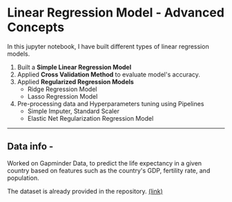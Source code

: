 # Linear Regression Model - Advanced Concepts

In this jupyter notebook, I have built different types of linear regression models.

1. Built a **Simple Linear Regression Model**
2. Applied **Cross Validation Method** to evaluate model's accuracy.
3. Applied **Regularized Regression Models**
    - Ridge Regression Model
    - Lasso Regression Model
4. Pre-processing data and Hyperparameters tuning using Pipelines
    - Simple Imputer, Standard Scaler
    - Elastic Net Regularization Regression Model
---

## Data info -
Worked on Gapminder Data, to predict the life expectancy in a given country based on features such as the country's GDP, fertility rate, and population.

The dataset is already provided in the repository. [(link)](https://github.com/Ravjot03/Machine-Learning-Models/blob/master/Regression%20Models/Linear%20Regression/Advanced/gapminder.csv)

